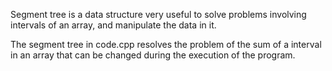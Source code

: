 Segment tree is a data structure very useful to solve problems involving intervals of an array, and manipulate 
the data in it.

The segment tree in code.cpp resolves the problem of the sum of a interval in an array that can be changed
during the execution of the program.
